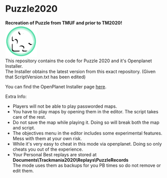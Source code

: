# Puzzle2020
**Recreation of Puzzle from TMUF and prior to TM2020!**
<br/>
<img src="https://github.com/Plambt/Puzzle2020/raw/main/PuzzleLogo.png" alt="PuzzleLogo" width="100" height="100"/>
<br/>
This repository contains the code for Puzzle 2020 and it's Openplanet Installer.  
The Installer obtains the latest version from this exact repository. (Given that ScriptVersion.txt has been edited)  

You can find the OpenPlanet Installer page [here](https://openplanet.dev/plugin/puzzleupdater).

Extra Info:
- Players will not be able to play passworded maps.
- You have to play maps by opening them in the editor. The script takes care of the rest.
- Do not save the map while playing it. Doing so will break both the map and script.
- The objectives menu in the editor includes some experimental features. Mess with them at your own risk.
- While it's very easy to cheat in this mode via openplanet. Doing so only cheats you out of the experience.
- Your Personal Best replays are stored at **Documents\Trackmania2020\Replays\PuzzleRecords**  
The mode uses them as backups for you PB times so do not remove or edit them.
